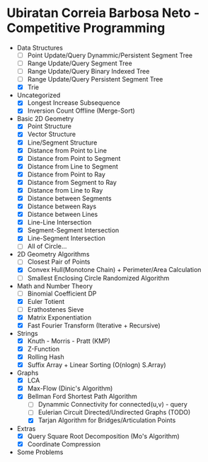 # Ubiratan Correia Barbosa Neto - Competitive Programming

* Data Structures
	* [ ] Point Update/Query Dynammic/Persistent Segment Tree
	* [ ] Range Update/Query Segment Tree
	* [ ] Range Update/Query Binary Indexed Tree
	* [ ] Range Update/Query Persistent Segment Tree
	* [x] Trie
	
* Uncategorized
	* [x] Longest Increase Subsequence
	* [x] Inversion Count Offline (Merge-Sort)
	
* Basic 2D Geometry
  * [x] Point Structure
  * [x] Vector Structure
  * [x] Line/Segment Structure
  * [x] Distance from Point to Line
  * [x] Distance from Point to Segment
  * [x] Distance from Line to Segment
  * [x] Distance from Point to Ray
  * [x] Distance from Segment to Ray
  * [x] Distance from Line to Ray
  * [x] Distance between Segments
  * [x] Distance between Rays
  * [x] Distance between Lines
  * [x] Line-Line Intersection
  * [x] Segment-Segment Intersection
  * [x] Line-Segment Intersection
  * [ ] All of Circle...
		
*  2D Geometry Algorithms
	* [ ] Closest Pair of Points
	* [x] Convex Hull(Monotone Chain) + Perimeter/Area Calculation
	* [ ] Smallest Enclosing Circle Randomized Algorithm

* Math and Number Theory
	* [ ] Binomial Coefficient DP
	* [x] Euler Totient
	* [ ] Erathostenes Sieve
	* [x] Matrix Exponentiation
	* [x] Fast Fourier Transform (Iterative + Recursive)
	
* Strings
	* [x] Knuth - Morris - Pratt (KMP)
	* [x] Z-Function
	* [x] Rolling Hash
	* [x] Suffix Array + Linear Sorting (O(nlogn) S.Array)

* Graphs
  * [x] LCA
  * [x] Max-Flow (Dinic's Algorithm)
  * [x] Bellman Ford Shortest Path Algorithm
	* [ ] Dynammic Connectivity for connected(u,v) - query 
	* [ ] Eulerian Circuit Directed/Undirected Graphs (TODO)
	* [x] Tarjan Algorithm for Bridges/Articulation Points
	
* Extras
  * [x] Query Square Root Decomposition (Mo's Algorithm)
  * [x] Coordinate Compression	
 
* Some Problems
	
